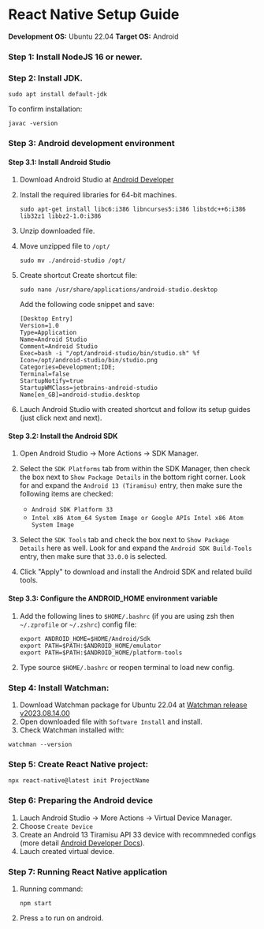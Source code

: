 # React Native Setup Guide
**Development OS:** Ubuntu 22.04
**Target OS:** Android
### Step 1: Install NodeJS 16 or newer.
### Step 2: Install JDK.
```console
sudo apt install default-jdk
```
To confirm installation:
```console
javac -version
```
### Step 3: Android development environment
#### Step 3.1: Install Android Studio
1. Download Android Studio at [Android Developer](https://developer.android.com/studio)
2. Install the required libraries for 64-bit machines.
    ```console
    sudo apt-get install libc6:i386 libncurses5:i386 libstdc++6:i386 lib32z1 libbz2-1.0:i386
    ```
3. Unzip downloaded file.
4. Move unzipped file to `/opt/`
    ```console
    sudo mv ./android-studio /opt/
    ```
5. Create shortcut
    Create shortcut file:
    
    ```console
    sudo nano /usr/share/applications/android-studio.desktop
    ```
    Add the following code snippet and save:
    ```
    [Desktop Entry]
    Version=1.0
    Type=Application
    Name=Android Studio
    Comment=Android Studio
    Exec=bash -i "/opt/android-studio/bin/studio.sh" %f
    Icon=/opt/android-studio/bin/studio.png
    Categories=Development;IDE;
    Terminal=false
    StartupNotify=true
    StartupWMClass=jetbrains-android-studio
    Name[en_GB]=android-studio.desktop
    ```
6. Lauch Android Studio with created shortcut and follow its setup guides (just click next and next).
#### Step 3.2: Install the Android SDK
1. Open Android Studio -> More Actions -> SDK Manager.
2. Select the `SDK Platforms` tab from within the SDK Manager, then check the box next to `Show Package Details` in the bottom right corner. Look for and expand the `Android 13 (Tiramisu)` entry, then make sure the following items are checked:
    * `Android SDK Platform 33`
    * `Intel x86 Atom_64 System Image or Google APIs Intel x86 Atom System Image`

3. Select the `SDK Tools` tab and check the box next to `Show Package Details` here as well. Look for and expand the `Android SDK Build-Tools` entry, then make sure that `33.0.0` is selected.
4. Click "Apply" to download and install the Android SDK and related build tools.

#### Step 3.3: Configure the ANDROID_HOME environment variable
1. Add the following lines to `$HOME/.bashrc` (if you are using zsh then `~/.zprofile` or `~/.zshrc`) config file:

    ```
    export ANDROID_HOME=$HOME/Android/Sdk
    export PATH=$PATH:$ANDROID_HOME/emulator
    export PATH=$PATH:$ANDROID_HOME/platform-tools
    ```
2. Type source `$HOME/.bashrc` or reopen terminal to load new config.

### Step 4: Install Watchman:
1. Download Watchman package for Ubuntu 22.04 at [Watchman release v2023.08.14.00](https://github.com/facebook/watchman/releases/tag/v2023.08.14.00)
2. Open downloaded file with `Software Install` and install.
3. Check Watchman installed with:
```console
watchman --version
```
### Step 5: Create React Native project:
```console
npx react-native@latest init ProjectName
```
### Step 6: Preparing the Android device
1. Lauch Android Studio -> More Actions -> Virtual Device Manager.
2. Choose `Create Device`
3. Create an Android 13 Tiramisu API 33 device with recommneded configs (more detail [Android Developer Docs](https://developer.android.com/studio/run/managing-avds#createavd)).
4. Lauch created virtual device.

### Step 7: Running React Native application
1. Running command:
    ```console
    npm start
    ```
2. Press `a` to run on android.